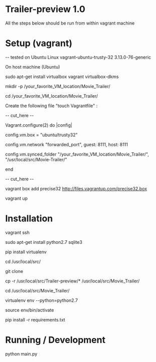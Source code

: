 # Trailer-preview 1.0
All the steps below should be run from within vagrant machine

# Setup (vagrant) 

-- tested on Ubuntu Linux vagrant-ubuntu-trusty-32 3.13.0-76-generic

On host machine (Ubuntu)

sudo apt-get install virtualbox vagrant virtualbox-dkms

mkdir -p /your_favorite_VM_location/Movie_Trailer/

cd /your_favorite_VM_location/Movie_Trailer/

Create the following file "touch Vagrantfile" :

-- cut_here --


Vagrant.configure(2) do |config|

  config.vm.box = "ubuntu/trusty32"
  
  config.vm.network "forwarded_port", guest: 8111, host: 8111
  
  config.vm.synced_folder "/your_favorite_VM_location/Movie_Trailer/", "/usr/local/src/Movie-Trailer/"
  
end


-- cut_here --

vagrant box add precise32 http://files.vagrantup.com/precise32.box

vagrant up 

# Installation

vagrant ssh

sudo apt-get install python2.7 sqlite3

pip install virtualenv

cd /usr/local/src/

git clone 

cp -r /usr/local/src/Trailer-preview/* /usr/local/src/Movie_Trailer/

cd /usr/local/src/Movie_Trailer/

virtualenv env --python=python2.7

source env/bin/activate

pip install -r requirements.txt

# Running / Development

python main.py
